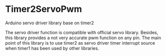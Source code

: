 # Timer2ServoPwm
Arduino servo driver library base on timer2

The servo driver function is compatible with official servo library.
Besides, this library provides a not very accurate pwm function on any pin.
The main point of this library is to use timer2 as servo driver timer 
interrupt source when timer1 has been used by other libraries.
